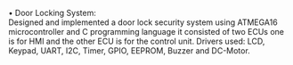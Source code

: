 •	Door Locking System:  
Designed and implemented a door lock security system using ATMEGA16 microcontroller and C programming language it consisted of two ECUs one is for HMI and the other ECU is for the control unit. 
Drivers used: LCD, Keypad, UART, I2C, Timer, GPIO, EEPROM, Buzzer and DC-Motor. 

